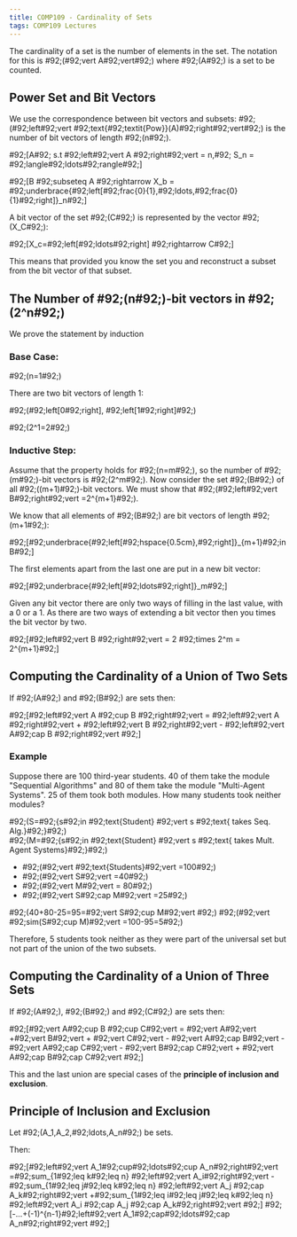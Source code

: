 ```yaml
---
title: COMP109 - Cardinality of Sets
tags: COMP109 Lectures
---
```

The cardinality of a set is the number of elements in the set. The notation for this is \#92;(\#92;vert A\#92;vert\#92;) where \#92;(A\#92;) is a set to be counted.

## Power Set and Bit Vectors
We use the correspondence between bit vectors and subsets: \#92;(\#92;left\#92;vert  \#92;text{\#92;textit{Pow}}(A)\#92;right\#92;vert\#92;) is the number of bit vectors of length \#92;(n\#92;).

\#92;[A\#92; s.t \#92;left\#92;vert  A \#92;right\#92;vert  = n,\#92; S_n = \#92;langle\#92;ldots\#92;rangle\#92;]

\#92;[B \#92;subseteq A \#92;rightarrow X_b = \#92;underbrace{\#92;left[\#92;frac{0}{1},\#92;ldots,\#92;frac{0}{1}\#92;right]}_n\#92;]

A bit vector of the set \#92;(C\#92;) is represented by the vector \#92;(X_C\#92;):

\#92;[X_c=\#92;left[\#92;ldots\#92;right] \#92;rightarrow C\#92;]

This means that provided you know the set you and reconstruct a subset from the bit vector of that subset.

## The Number of \#92;(n\#92;)-bit vectors in \#92;(2^n\#92;)
We prove the statement by induction
### Base Case:
\#92;(n=1\#92;)

There are two bit vectors of length 1:

\#92;(\#92;left[0\#92;right], \#92;left[1\#92;right]\#92;)

\#92;(2^1=2\#92;)

### Inductive Step:
Assume that the property holds for \#92;(n=m\#92;), so the number of \#92;(m\#92;)-bit vectors is \#92;(2^m\#92;). Now consider the set \#92;(B\#92;) of all \#92;((m+1)\#92;)-bit vectors. We must show that \#92;(\#92;left\#92;vert B\#92;right\#92;vert =2^{m+1}\#92;).

We know that all elements of \#92;(B\#92;) are bit vectors of length \#92;(m+1\#92;):

\#92;[\#92;underbrace{\#92;left[\#92;hspace{0.5cm},\#92;right]}_{m+1}\#92;in B\#92;]

The first elements apart from the last one are put in a new bit vector:

\#92;[\#92;underbrace{\#92;left[\#92;ldots\#92;right]}_m\#92;]

Given any bit vector there are only two ways of filling in the last value, with a 0 or a 1. As there are two ways of extending a bit vector then you times the bit vector by two.

\#92;[\#92;left\#92;vert  B \#92;right\#92;vert  = 2 \#92;times 2^m = 2^{m+1}\#92;]

## Computing the Cardinality of a Union of Two Sets
If \#92;(A\#92;) and \#92;(B\#92;) are sets then:

\#92;[\#92;left\#92;vert  A \#92;cup B \#92;right\#92;vert  = \#92;left\#92;vert  A \#92;right\#92;vert  + \#92;left\#92;vert  B \#92;right\#92;vert  - \#92;left\#92;vert  A\#92;cap B \#92;right\#92;vert \#92;]

### Example
Suppose there are 100 third-year students. 40 of them take the module "Sequential Algorithms" and 80 of them take the module "Multi-Agent Systems". 25 of them took both modules. How many students took neither modules?

\#92;(S=\#92;{s\#92;in \#92;text{Student} \#92;vert  s \#92;text{ takes Seq. Alg.}\#92;}\#92;)  
\#92;(M=\#92;{s\#92;in \#92;text{Student} \#92;vert  s \#92;text{ takes Mult. Agent Systems}\#92;}\#92;)

* \#92;(\#92;vert \#92;text{Students}\#92;vert  =100\#92;)
* \#92;(\#92;vert S\#92;vert =40\#92;)
* \#92;(\#92;vert M\#92;vert  = 80\#92;)
* \#92;(\#92;vert S\#92;cap M\#92;vert  =25\#92;)

\#92;(40+80-25=95=\#92;vert S\#92;cup M\#92;vert \#92;)
\#92;(\#92;vert \#92;sim(S\#92;cup M)\#92;vert =100-95=5\#92;)

Therefore, 5 students took neither as they were part of the universal set but not part of the union of the two subsets.

## Computing the Cardinality of a Union of Three Sets
If \#92;(A\#92;), \#92;(B\#92;) and \#92;(C\#92;) are sets then:

\#92;[\#92;vert A\#92;cup B \#92;cup C\#92;vert = \#92;vert A\#92;vert  +\#92;vert B\#92;vert  + \#92;vert C\#92;vert  - \#92;vert A\#92;cap B\#92;vert -\#92;vert A\#92;cap C\#92;vert  - \#92;vert B\#92;cap C\#92;vert  + \#92;vert A\#92;cap B\#92;cap C\#92;vert \#92;]

This and the last union are special cases of the **principle of inclusion and exclusion**.

## Principle of Inclusion and Exclusion
Let \#92;(A_1,A_2,\#92;ldots,A_n\#92;) be sets.

Then:

\#92;[\#92;left\#92;vert A_1\#92;cup\#92;ldots\#92;cup A_n\#92;right\#92;vert =\#92;sum_{1\#92;leq k\#92;leq n} \#92;left\#92;vert A_i\#92;right\#92;vert -\#92;sum_{1\#92;leq j\#92;leq k\#92;leq n} \#92;left\#92;vert A_j \#92;cap A_k\#92;right\#92;vert +\#92;sum_{1\#92;leq i\#92;leq j\#92;leq k\#92;leq n} \#92;left\#92;vert A_i \#92;cap A_j \#92;cap A_k\#92;right\#92;vert \#92;]
\#92;[-...+(-1)^{n-1}\#92;left\#92;vert A_1\#92;cap\#92;ldots\#92;cap A_n\#92;right\#92;vert \#92;]
